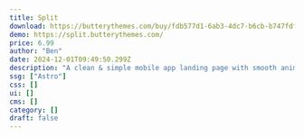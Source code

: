```yaml
---
title: Split
download: https://butterythemes.com/buy/fdb577d1-6ab3-4dc7-b6cb-b747fdff7a7c
demo: https://split.butterythemes.com/
price: 6.99
author: "Ben"
date: 2024-12-01T09:49:50.299Z
description: "A clean & simple mobile app landing page with smooth animations & a perfect lighthouse score."
ssg: ["Astro"]
css: []
ui: []
cms: []
category: []
draft: false
---
```


